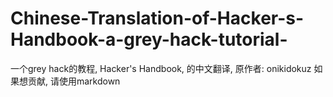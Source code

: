 # Chinese-Translation-of-Hacker-s-Handbook-a-grey-hack-tutorial-
一个grey hack的教程, Hacker's Handbook, 的中文翻译, 原作者: onikidokuz
如果想贡献, 请使用markdown
